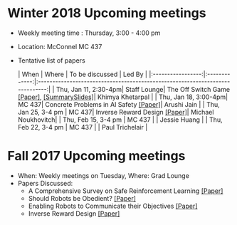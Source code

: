 # Winter 2018 Upcoming meetings
- Weekly meeting time : Thursday, 3:00 - 4:00 pm
- Location: McConnel MC 437
- Tentative list of papers


  | When              | Where         | To be discussed                                                               | Led By |
  |:-----------------:|:-------------:|:-----------------------------------------------------------------------------:|
  | Thu, Jan 11, 2:30-4pm| Staff Lounge| The Off Switch Game [[Paper]](https://arxiv.org/pdf/1611.08219.pdf), [[SummarySlides]](https://github.com/kkhetarpal/Literature/blob/master/RL/ReadingList/OffSwitchGame.pdf)| Khimya Khetarpal |
  | Thu, Jan 18, 3:00-4pm| MC  437| Concrete Problems in AI Safety [[Paper]](https://arxiv.org/pdf/1606.06565.pdf)| Arushi Jain |
  | Thu, Jan 25, 3-4 pm  | MC  437| Inverse Reward Design [[Paper]](https://arxiv.org/pdf/1711.02827.pdf)| Michael Noukhovitch|
  | Thu, Feb 15, 3-4 pm  | MC 437 |     | Jessie Huang |
  | Thu, Feb 22, 3-4 pm  | MC 437 |     | Paul Trichelair |
  



# Fall 2017 Upcoming meetings
- When: Weekly meetings on Tuesday, Where: Grad Lounge
- Papers Discussed:
  * A Comprehensive Survey on Safe Reinforcement Learning [[Paper]](http://jmlr.org/papers/v16/garcia15a.html)
  * Should Robots be Obedient? [[Paper]](https://arxiv.org/pdf/1705.09990.pdf)
  * Enabling Robots to Communicate their Objectives [[Paper]](https://arxiv.org/pdf/1702.03465.pdf)
  * Inverse Reward Design [[Paper]](https://arxiv.org/pdf/1711.02827.pdf)
